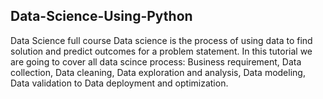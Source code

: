##  Data-Science-Using-Python

Data Science full course
Data science is the process of using data to find solution and predict outcomes for a problem statement. 
In this tutorial we are going to cover all data scince process: Business requirement, Data collection,
Data cleaning, Data exploration and analysis, 
Data modeling, Data validation to Data deployment and optimization.
 

